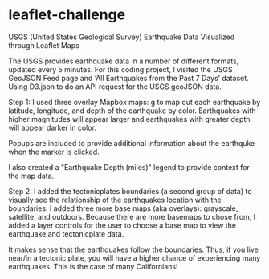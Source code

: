 # leaflet-challenge
USGS (United States Geological Survey) Earthquake Data Visualized through Leaflet Maps

The USGS provides earthquake data in a number of different formats, updated every 5 minutes. For this coding project, I visited the USGS GeoJSON Feed page and ‘All Earthquakes from the Past 7 Days’ dataset. Using D3.json to do an API request for the USGS geoJSON data. 

Step 1:
I used three overlay Mapbox maps: g to map out each earthquake by latitude, longitude, and depth of the earthquake by color. Earthquakes with higher magnitudes will appear larger and earthquakes with greater depth will appear darker in color. 

Popups are included to provide additional information about the earthquke when the marker is clicked. 

I also created a "Earthquake Depth (miles)" legend to provide context for the map data. 

Step 2: 
I added the tectonicplates boundaries (a second group of data) to visually see the relationship of the earthquakes location with the boundaries. I added three more base maps (aka overlays): grayscale, satellite, and outdoors. Because there are more basemaps to chose from, I added a layer controls for the user to choose a base map to view the earthquake and tectonicplate data.

It makes sense that the earthquakes follow the boundaries. Thus, if you live near/in a tectonic plate, you will have a higher chance of experiencing many earthquakes. This is the case of many Californians!


